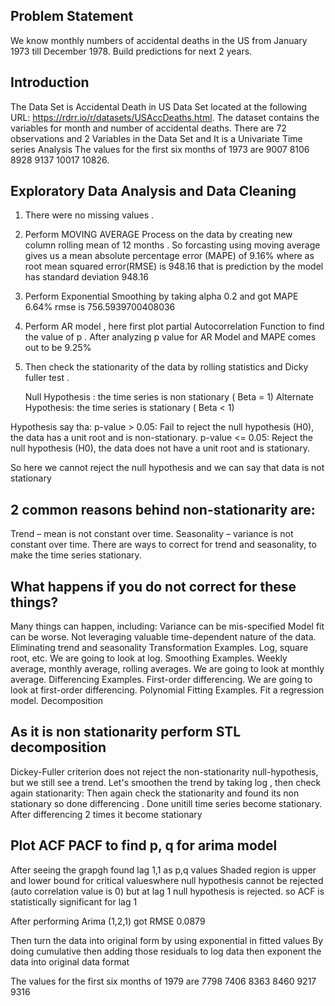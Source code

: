 ## Problem Statement
We know monthly numbers of accidental deaths in the US from January 1973 till December 1978. Build predictions for next 2 years.

## Introduction
The Data Set is Accidental Death in US Data Set  located at the following URL: https://rdrr.io/r/datasets/USAccDeaths.html. The dataset contains the variables for month and number of accidental deaths. There are 72 observations and 2 Variables in the Data Set and It is a Univariate Time series Analysis 
The values for the first six months of 1973 are 9007 8106 8928 9137 10017 10826.

## Exploratory Data Analysis and Data Cleaning
1. There were no missing values . 
2. Perform MOVING AVERAGE Process on the data by creating new column rolling mean of 12 months . So forcasting using moving average gives us a mean absolute percentage error (MAPE) of 9.16% where as  root mean squared error(RMSE) is 948.16 that is prediction by the model has standard deviation 948.16
3. Perform Exponential Smoothing by taking alpha 0.2 and got MAPE 6.64% rmse is 756.5939700408036
4. Perform AR model , here first plot partial Autocorrelation Function to find the value of p . After analyzing p value for AR Model and MAPE comes out to be 9.25%
5. Then check the stationarity of the data  by rolling statistics and Dicky fuller test . 
   
   Null Hypothesis : the time series is non stationary ( Beta = 1)
   Alternate Hypothesis: the time series is stationary ( Beta < 1)

Hypothesis say tha:
p-value > 0.05: Fail to reject the null hypothesis (H0), the data has a unit root and is non-stationary.
p-value <= 0.05: Reject the null hypothesis (H0), the data does not have a unit root and is stationary.

So here we cannot reject the null hypothesis and we can say that data is not stationary

## 2 common reasons behind non-stationarity are:
Trend – mean is not constant over time. 
Seasonality – variance is not constant over time. There are ways to correct for trend and seasonality, to make the time series stationary.

## What happens if you do not correct for these things?
Many things can happen, including:
Variance can be mis-specified Model fit can be worse. Not leveraging valuable time-dependent nature of the data.
Eliminating trend and seasonality
Transformation Examples. Log, square root, etc. We are going to look at log.
Smoothing Examples. Weekly average, monthly average, rolling averages. We are going to look at monthly average.
Differencing Examples. First-order differencing. We are going to look at first-order differencing.
Polynomial Fitting Examples. Fit a regression model. Decomposition

## As it is non stationarity perform STL decomposition
Dickey-Fuller criterion does not reject the non-stationarity null-hypothesis, but we still see a trend. Let's smoothen the trend by taking log , then check again stationarity:
Then again check the stationarity and found its non stationary so done differencing . Done unitill time series become stationary. After differencing 2 times it become stationary 

## Plot ACF PACF to find p, q for arima model 
After seeing the grapgh found lag 1,1 as p,q values
Shaded region is upper and lower bound for critical valueswhere null hypothesis cannot be rejected (auto correlation value is 0) but at lag 1 null hypothesis is rejected. so ACF is statistically significant for lag 1

After performing Arima (1,2,1) got RMSE 0.0879

Then turn the data into original form by using exponential in fitted values 
By doing cumulative then  adding those residuals to log data then exponent the data into original data format 

The values for the first six months of 1979 are 7798 7406 8363 8460 9217 9316
